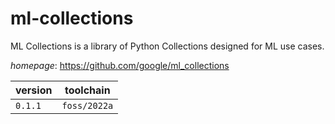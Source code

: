 # ml-collections

ML Collections is a library of Python Collections designed for ML use cases.

*homepage*: <https://github.com/google/ml_collections>

version | toolchain
--------|----------
``0.1.1`` | ``foss/2022a``
